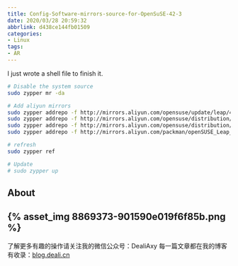 ```yaml
---
title: Config-Software-mirrors-source-for-OpenSuSE-42-3
date: 2020/03/28 20:59:32
abbrlink: d438ce144fb01509
categories:
- Linux
tags:
- AR
---
```

I just wrote a shell file to finish it.

```bash
# Disable the system source
sudo zypper mr -da

# Add aliyun mirrors
sudo zypper addrepo -f http://mirrors.aliyun.com/opensuse/update/leap/42.3/non-oss/ openSUSE-42.3-Update-Non-Oss
sudo zypper addrepo -f http://mirrors.aliyun.com/opensuse/distribution/leap/42.3/repo/oss/ openSUSE-42.3-Oss
sudo zypper addrepo -f http://mirrors.aliyun.com/opensuse/distribution/leap/42.3/repo/non-oss/ openSUSE-42.3-Non-Oss
sudo zypper addrepo -f http://mirrors.aliyun.com/packman/openSUSE_Leap_42.3/ openSUSE-42.3-packman

# refresh
sudo zypper ref

# Update
# sudo zypper up
```


## About
{% asset_img 8869373-901590e019f6f85b.png %}
---------------
了解更多有趣的操作请关注我的微信公众号：DealiAxy
每一篇文章都在我的博客有收录：[blog.deali.cn](http://blog.deali.cn)
